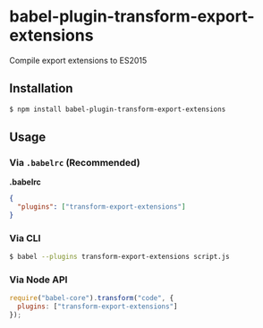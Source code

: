 # babel-plugin-transform-export-extensions

Compile export extensions to ES2015

## Installation

```sh
$ npm install babel-plugin-transform-export-extensions
```

## Usage

### Via `.babelrc` (Recommended)

**.babelrc**

```json
{
  "plugins": ["transform-export-extensions"]
}
```

### Via CLI

```sh
$ babel --plugins transform-export-extensions script.js
```

### Via Node API

```javascript
require("babel-core").transform("code", {
  plugins: ["transform-export-extensions"]
});
```
